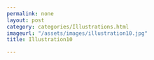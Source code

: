 ```yaml
---
permalink: none
layout: post
category: categories/Illustrations.html
imageurl: "/assets/images/illustration10.jpg"
title: Illustration10

---
```

